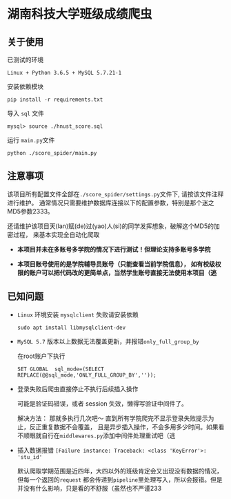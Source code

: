 # 湖南科技大学班级成绩爬虫

## 关于使用

已测试的环境

`Linux + Python 3.6.5 + MySQL 5.7.21-1`

安装依赖模块

`pip install -r requirements.txt`

导入 `sql` 文件

`mysql> source ./hnust_score.sql`

运行 `main.py`文件

`python ./score_spider/main.py`

## 注意事项

该项目所有配置文件全部在`./score_spider/settings.py`文件下, 请按该文件注释进行维护。
通常情况只需要维护数据库连接以下的配置参数，特别是那个迷之MD5参数2333。

还请维护该项目天(lan)赋(de)过(yao)人(si)的同学发挥想象，破解这个MD5的加密过程，
来基本实现全自动化爬取

- **本项目并未在多账号多学院的情况下进行测试！但理论支持多账号多学院**

- **本项目账号使用的是学院辅导员账号（只能查看当前学院信息），
    如有校级权限的账户可以把代码改的更简单点，当然学生账号直接无法使用本项目（逃**

## 已知问题
- `Linux` 环境安装 `mysqlclient` 失败请安装依赖

    `sudo apt install libmysqlclient-dev`
    
- `MySQL 5.7` 版本以上数据无法覆盖更新，并报错`only_full_group_by`

    在root账户下执行 
    
    `SET GLOBAL  sql_mode=(SELECT REPLACE(@@sql_mode,'ONLY_FULL_GROUP_BY',''));`

- 登录失败后爬虫直接停止不执行后续插入操作

    可能是验证码错误，或者 session 失效，懒得写验证中间件了。
    
    解决方法： 那就多执行几次吧～ 直到所有学院爬完不显示登录失败提示为止，反正重复数据不会覆盖，
    且是异步插入操作，不会多用多少时间。如果看不顺眼就自行在`middlewares.py`添加中间件处理重试吧（逃
    
- 插入数据报错 `[Failure instance: Traceback: <class 'KeyError'>: 'stu_id'`

    默认爬取学期范围是近四年，大四以外的班级肯定会又出现没有数据的情况，但每一个返回的`request`
    都会传递到`pipeline`里处理写入，所以会报错。但是并没有什么影响，只是看的不舒服（虽然也不严谨233
    